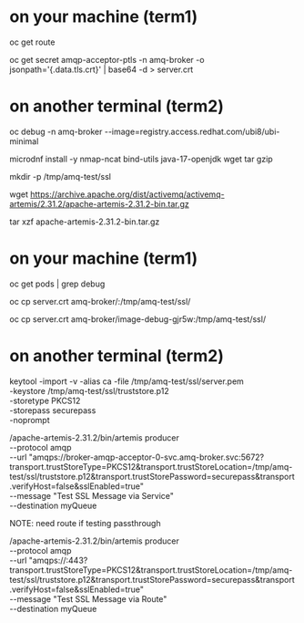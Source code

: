 # on your machine (term1)

oc get route

oc get secret amqp-acceptor-ptls -n amq-broker -o jsonpath='{.data.tls\.crt}' | base64 -d > server.crt

# on another terminal (term2)

oc debug -n amq-broker --image=registry.access.redhat.com/ubi8/ubi-minimal

microdnf install -y nmap-ncat bind-utils java-17-openjdk wget tar gzip

mkdir -p /tmp/amq-test/ssl

wget https://archive.apache.org/dist/activemq/activemq-artemis/2.31.2/apache-artemis-2.31.2-bin.tar.gz

tar xzf apache-artemis-2.31.2-bin.tar.gz

# on your machine (term1)

oc get pods | grep debug

oc cp server.crt amq-broker/<debug-pod-name>:/tmp/amq-test/ssl/

oc cp server.crt amq-broker/image-debug-gjr5w:/tmp/amq-test/ssl/

# on another terminal (term2)

keytool -import -v -alias ca -file /tmp/amq-test/ssl/server.pem \
  -keystore /tmp/amq-test/ssl/truststore.p12 \
  -storetype PKCS12 \
  -storepass securepass \
  -noprompt

/apache-artemis-2.31.2/bin/artemis producer \
  --protocol amqp \
  --url "amqps://broker-amqp-acceptor-0-svc.amq-broker.svc:5672?transport.trustStoreType=PKCS12&transport.trustStoreLocation=/tmp/amq-test/ssl/truststore.p12&transport.trustStorePassword=securepass&transport.verifyHost=false&sslEnabled=true" \
  --message "Test SSL Message via Service" \
  --destination myQueue

NOTE:
need route if testing passthrough

  /apache-artemis-2.31.2/bin/artemis producer \
  --protocol amqp \
  --url "amqps://<route>:443?transport.trustStoreType=PKCS12&transport.trustStoreLocation=/tmp/amq-test/ssl/truststore.p12&transport.trustStorePassword=securepass&transport.verifyHost=false&sslEnabled=true" \
  --message "Test SSL Message via Route" \
  --destination myQueue
